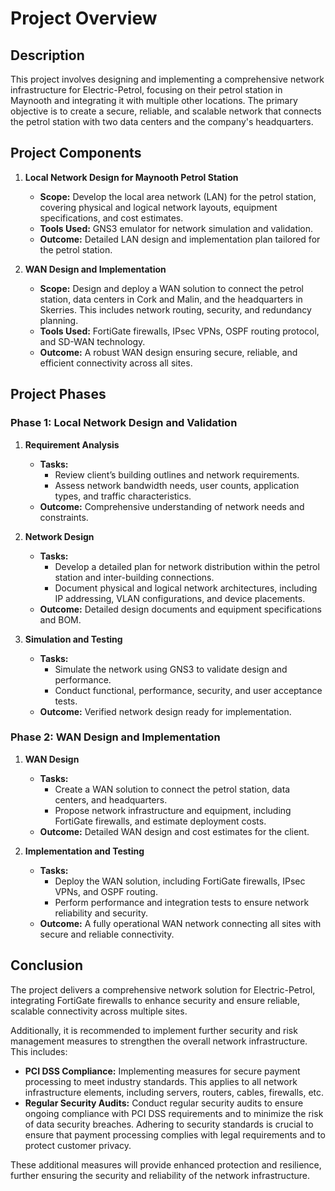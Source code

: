 # Project Overview

## Description

This project involves designing and implementing a comprehensive network infrastructure for Electric-Petrol, focusing on their petrol station in Maynooth and integrating it with multiple other locations. The primary objective is to create a secure, reliable, and scalable network that connects the petrol station with two data centers and the company's headquarters.

## Project Components

1. **Local Network Design for Maynooth Petrol Station**
   - **Scope:** Develop the local area network (LAN) for the petrol station, covering physical and logical network layouts, equipment specifications, and cost estimates.
   - **Tools Used:** GNS3 emulator for network simulation and validation.
   - **Outcome:** Detailed LAN design and implementation plan tailored for the petrol station.

2. **WAN Design and Implementation**
   - **Scope:** Design and deploy a WAN solution to connect the petrol station, data centers in Cork and Malin, and the headquarters in Skerries. This includes network routing, security, and redundancy planning.
   - **Tools Used:** FortiGate firewalls, IPsec VPNs, OSPF routing protocol, and SD-WAN technology.
   - **Outcome:** A robust WAN design ensuring secure, reliable, and efficient connectivity across all sites.

## Project Phases

### Phase 1: Local Network Design and Validation

1. **Requirement Analysis**
   - **Tasks:**
     - Review client’s building outlines and network requirements.
     - Assess network bandwidth needs, user counts, application types, and traffic characteristics.
   - **Outcome:** Comprehensive understanding of network needs and constraints.

2. **Network Design**
   - **Tasks:**
     - Develop a detailed plan for network distribution within the petrol station and inter-building connections.
     - Document physical and logical network architectures, including IP addressing, VLAN configurations, and device placements.
   - **Outcome:** Detailed design documents and equipment specifications and BOM.

3. **Simulation and Testing**
   - **Tasks:**
     - Simulate the network using GNS3 to validate design and performance.
     - Conduct functional, performance, security, and user acceptance tests.
   - **Outcome:** Verified network design ready for implementation.

### Phase 2: WAN Design and Implementation

1. **WAN Design**
   - **Tasks:**
     - Create a WAN solution to connect the petrol station, data centers, and headquarters.
     - Propose network infrastructure and equipment, including FortiGate firewalls, and estimate deployment costs.
   - **Outcome:** Detailed WAN design and cost estimates for the client.

2. **Implementation and Testing**
   - **Tasks:**
     - Deploy the WAN solution, including FortiGate firewalls, IPsec VPNs, and OSPF routing.
     - Perform performance and integration tests to ensure network reliability and security.
   - **Outcome:** A fully operational WAN network connecting all sites with secure and reliable connectivity.

## Conclusion

The project delivers a comprehensive network solution for Electric-Petrol, integrating FortiGate firewalls to enhance security and ensure reliable, scalable connectivity across multiple sites. 

Additionally, it is recommended to implement further security and risk management measures to strengthen the overall network infrastructure. This includes:
- **PCI DSS Compliance:** Implementing measures for secure payment processing to meet industry standards. This applies to all network infrastructure elements, including servers, routers, cables, firewalls, etc.
- **Regular Security Audits:** Conduct regular security audits to ensure ongoing compliance with PCI DSS requirements and to minimize the risk of data security breaches. Adhering to security standards is crucial to ensure that payment processing complies with legal requirements and to protect customer privacy.

These additional measures will provide enhanced protection and resilience, further ensuring the security and reliability of the network infrastructure.

